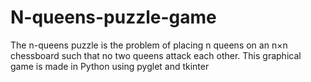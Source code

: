 # N-queens-puzzle-game
The n-queens puzzle is the problem of placing n queens on an n×n chessboard such that no two queens attack each other. 
This graphical game is made in Python using pyglet and tkinter

